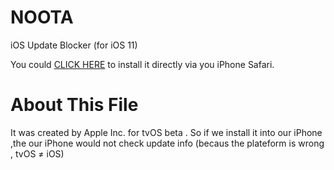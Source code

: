 # NOOTA
iOS Update Blocker (for iOS 11)

You could [CLICK HERE](https://github.com/Jwhite077/NOOTA/blob/master/NOOTA.mobileconfig?raw=true) to install it directly via you iPhone Safari.

# About This File

It was created by Apple Inc. for tvOS beta . So if we install it into our iPhone ,the our iPhone would not check update info (becaus the plateform is wrong , tvOS ≠ iOS)
